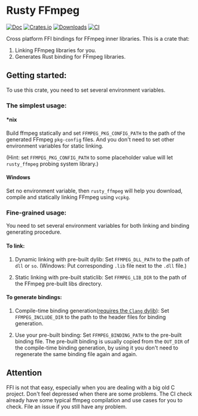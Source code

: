 # Rusty FFmpeg

[![Doc](https://docs.rs/rusty_ffmpeg/badge.svg?style=flat-square)](https://docs.rs/rusty_ffmpeg)
[![Crates.io](https://img.shields.io/crates/v/rusty_ffmpeg)](https://crates.io/crates/rusty_ffmpeg)
[![Downloads](https://img.shields.io/crates/d/rusty_ffmpeg)](https://lib.rs/crates/rusty_ffmpeg)
[![CI](https://github.com/CCExtractor/rusty_ffmpeg/workflows/CI/badge.svg?branch=master&style=flat-square)](https://github.com/CCExtractor/rusty_ffmpeg/actions)

Cross platform FFI bindings for FFmpeg inner libraries. This is a crate that:

1. Linking FFmpeg libraries for you.
2. Generates Rust binding for FFmpeg libraries.

## Getting started:

To use this crate, you need to set several environment variables.

### The simplest usage:

#### *nix

Build ffmpeg statically and set `FFMPEG_PKG_CONFIG_PATH` to the path of the generated FFmpeg `pkg-config` files. And you don't need to set other environment variables for static linking.

(Hint: set `FFMPEG_PKG_CONFIG_PATH` to some placeholder value will let `rusty_ffmpeg` probing system library.)

#### Windows

Set no environment variable, then `rusty_ffmpeg` will help you download, compile and statically linking FFmpeg using `vcpkg`.

### Fine-grained usage:

You need to set several environment variables for both linking and binding generating procedure.

#### To link: 

1. Dynamic linking with pre-built dylib: Set `FFMPEG_DLL_PATH` to the path of `dll` or `so`. (Windows: Put corresponding `.lib` file next to the `.dll` file.)

2. Static linking with pre-built staticlib: Set `FFMPEG_LIB_DIR` to the path of the FFmpeg pre-built libs directory.

#### To generate bindings: 

1. Compile-time binding generation([requires the `Clang` dylib](https://github.com/KyleMayes/clang-sys/blob/c9ae24a7a218e73e1eccd320174349eef5a3bd1a/build.rs#L23)): Set `FFMPEG_INCLUDE_DIR` to the path to the header files for binding generation.

2. Use your pre-built binding: Set `FFMPEG_BINDING_PATH` to the pre-built binding file. The pre-built binding is usually copied from the `OUT_DIR` of the compile-time binding generation, by using it you don't need to regenerate the same binding file again and again.

## Attention

FFI is not that easy, especially when you are dealing with a big old C project. Don't feel depressed when there are some problems. The CI check already have some typical ffmpeg compilation and use cases for you to check. File an issue if you still have any problem.
